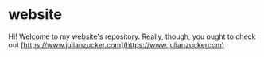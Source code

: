 # website

Hi! Welcome to my website's repository. Really, though, you ought to check out
[https://www.julianzucker.com](https://www.julianzuckercom)
